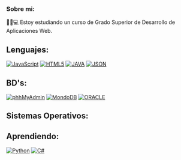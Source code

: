 ### Sobre mi:
🧑‍🎓💻 Estoy estudiando un curso de Grado Superior de Desarrollo de Aplicaciones Web.

## Lenguajes:
[![JavaScript](https://img.shields.io/badge/javascript-black?style=for-the-badge&logo=javascript&color=grey)](https://github.com/ericsaza)
[![HTML5](https://img.shields.io/badge/html5-%23E34F26.svg?style=for-the-badge&logo=html5&logoColor=white)](https://github.com/ericsaza)
[![JAVA](https://img.shields.io/badge/JAVA-%23239120.svg?style=for-the-badge&color=orange)](https://www.java.com)
[![JSON](https://img.shields.io/badge/JSON-%23239120.svg?style=for-the-badge&logo=json&color=white&logoColor=blue)](https://github.com/ericsaza)

## BD's:
[![phhMyAdmin](https://img.shields.io/badge/phpMyAdmin-%23E34F26.svg?style=for-the-badge&logo=phpmyadmin&color=black&logoColor=white)](https://www.phpmyadmin.net)
[![MondoDB](https://img.shields.io/badge/mongodb-%23E34F26.svg?style=for-the-badge&logo=mongodb&color=darkgreen&logoColor=white)](https://www.mongodb.com)
[![ORACLE](https://img.shields.io/badge/ORACLE-%23239120.svg?style=for-the-badge&logo=oracle&color=black&logoColor=red)](https://www.oracle.com)

## Sistemas Operativos:


## Aprendiendo:
[![Python](https://img.shields.io/badge/python-%23E34F26.svg?style=for-the-badge&logo=python&color=blue&logoColor=yellow)](https://www.python.org)
[![C#](https://img.shields.io/badge/c%23-%23239120.svg?style=for-the-badge&logo=c-sharp&logoColor=white&color=purple)](https://github.com/ericsaza)
<!--

Here are some ideas to get you started:

- 🔭 I’m currently working on ...
- 🌱 I’m currently learning ...
- 👯 I’m looking to collaborate on ...
- 🤔 I’m looking for help with ...
- 💬 Ask me about ...
- 📫 How to reach me: ...
- 😄 Pronouns: ...
- ⚡ Fun fact: ...
-->
